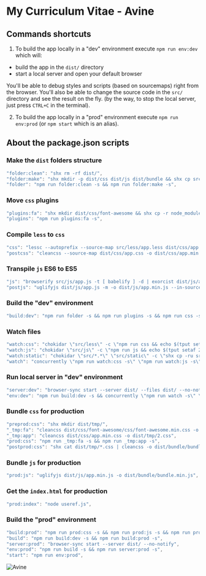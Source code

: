 # My Curriculum Vitae - Avine

## Commands shortcuts

1. To build the app locally in a "dev" environment execute `npm run env:dev` which will:
  - build the app in the `dist/` directory
  - start a local server and open your default browser

You'll be able to debug styles and scripts (based on sourcemaps) right from the browser.
You'll also be able to change the source code in the `src/` directory and see the result on the fly.
(by the way, to stop the local server, just press `CTRL+C` in the terminal).

2. To build the app locally in a "prod" environment execute `npm run env:prod` (or `npm start` which is an alias).

## About the package.json scripts

### Make the `dist` folders structure

```javascript
"folder:clean": "shx rm -rf dist/",
"folder:make": "shx mkdir -p dist/css dist/js dist/bundle && shx cp src/*.* dist/ && shx cp -r src/static dist/",
"folder": "npm run folder:clean -s && npm run folder:make -s",
```

### Move `css` plugins

```javascript
"plugins:fa": "shx mkdir dist/css/font-awesome && shx cp -r node_modules/font-awesome/css/ node_modules/font-awesome/fonts/ dist/css/font-awesome/",
"plugins": "npm run plugins:fa -s",
```

### Compile `less` to `css`

```javascript
"css": "lessc --autoprefix --source-map src/less/app.less dist/css/app.css",
"postcss": "cleancss --source-map dist/css/app.css -o dist/css/app.min.css",
```

### Transpile `js` ES6 to ES5

```javascript
"js": "browserify src/js/app.js -t [ babelify ] -d | exorcist dist/js/app.js.map > dist/js/app.js",
"postjs": "uglifyjs dist/js/app.js -m -o dist/js/app.min.js --in-source-map dist/js/app.js.map --source-map filename=dist/js/app.min.js.map,url=app.min.js.map,root=app/js",

```

### Build the "dev" environment

```javascript
"build:dev": "npm run folder -s && npm run plugins -s && npm run css -s && npm run js -s",
```

### Watch files

```javascript
"watch:css": "chokidar \"src/less\" -c \"npm run css && echo $(tput setaf 2)css done$(tput sgr0)\"",
"watch:js": "chokidar \"src/js\" -c \"npm run js && echo $(tput setaf 2)js done$(tput sgr0)\"",
"watch:static": "chokidar \"src/*.*\" \"src/static\" -c \"shx cp -ru src/*.* src/static dist/ && echo $(tput setaf 2)static done$(tput sgr0)\"",
"watch": "concurrently \"npm run watch:css -s\" \"npm run watch:js -s\" \"npm run watch:static -s\"",
```

### Run local server in "dev" environment

```javascript
"server:dev": "browser-sync start --server dist/ --files dist/ --no-notify",
"env:dev": "npm run build:dev -s && concurrently \"npm run watch -s\" \"npm run server:dev -s\"",
```

### Bundle `css` for production

```javascript
"preprod:css": "shx mkdir dist/tmp/",
"_tmp:fa": "cleancss dist/css/font-awesome/css/font-awesome.min.css -o dist/tmp/1.css",
"_tmp:app": "cleancss dist/css/app.min.css -o dist/tmp/2.css",
"prod:css": "npm run _tmp:fa -s && npm run _tmp:app -s",
"postprod:css": "shx cat dist/tmp/*.css | cleancss -o dist/bundle/bundle.min.css --s0 && shx rm -r dist/tmp/",
```

### Bundle `js` for production

```javascript
"prod:js": "uglifyjs dist/js/app.min.js -o dist/bundle/bundle.min.js",
```

### Get the `index.html` for production

```javascript
"prod:index": "node useref.js",
```

### Build the "prod" environment

```javascript
"build:prod": "npm run prod:css -s && npm run prod:js -s && npm run prod:index -s",
"build": "npm run build:dev -s && npm run build:prod -s",
"server:prod": "browser-sync start --server dist/ --no-notify",
"env:prod": "npm run build -s && npm run server:prod -s",
"start": "npm run env:prod",
```

![Avine](https://avine.io/cv/static/images/logos/logo-128.png)
